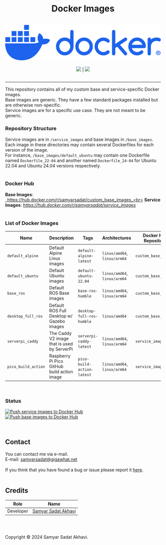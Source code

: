 <h1 align="center">Docker Images</h1>

<p align="center">
	<br>
	<a href="https://www.docker.com/"><img src="https://github.com/samyarsadat/Docker-Images/raw/main/.github/images/docker-logo-blue.png"></a>
	<br><br>
	<a href="https://github.com/samyarsadat/Docker-Images/blob/main/LICENSE"><img src="https://img.shields.io/github/license/samyarsadat/Docker-Images?color=blue"></a>
	|
	<a href="https://github.com/samyarsadat/Docker-Images/issues"><img src="https://img.shields.io/github/issues/samyarsadat/Docker-Images"></a>
	<br><br>
</p>


----
This repository contains all of my custom base and service-specific Docker images.<br>
Base images are generic. They have a few standard packages installed but are otherwise non-specific.<br>
Service images are for a specific use case. They are not meant to be generic.<br>

### Repository Structure
Service images are in `/service_images` and base images in `/base_images`.<br>
Each image in these directories may contain several Dockerfiles for each version of the image.<br>
For instance, `/base_images/default_ubuntu` may contain one Dockerfile named `Dockerfile_22-04` and another named `Dockerfile_24-04` 
for Ubuntu 22.04 and Ubuntu 24.04 versions respectively.
<br><br>

### Docker Hub
**Base Images**: _https://hub.docker.com/r/samyarsadat/custom_base_images_<br>
**Service Images**: _https://hub.docker.com/r/samyarsadat/service_images_
<br><br>

### List of Docker Images
| Name                   | Description                                   | Tags                       | Architectures                | Docker Hub Repository     |
| ---------------------- | --------------------------------------------- | -------------------------- | ---------------------------- | ------------------------- |
| `default_alpine`       | Default Alpine Linux images                   | `default-alpine-latest`    | `linux/amd64`, `linux/arm64` | `custom_base_images`      |
| `default_ubuntu`       | Default Ubuntu images                         | `default-ubuntu-22.04`     | `linux/amd64`, `linux/arm64` | `custom_base_images`      |
| `base_ros`             | Default ROS Base images                       | `base-ros-humble`          | `linux/amd64`, `linux/arm64` | `custom_base_images`      |
| `desktop_full_ros`     | Default ROS Full Desktop w/ Gazebo images     | `desktop-full-ros-humble`  | `linux/amd64`                | `custom_base_images`      |
| `serverpi_caddy`       | The Caddy V2 image that is used by ServerPi   | `serverpi-caddy-latest`    | `linux/amd64`, `linux/arm64` | `service_images`          |
| `pico_build_action`    | Raspberry Pi Pico GitHub build action image   | `pico-build-action-latest` | `linux/amd64`, `linux/arm64` | `service_images`          |

<br>

### Status
[![Push service images to Docker Hub](https://github.com/samyarsadat/Docker-Images/actions/workflows/push_service_images.yml/badge.svg)](https://github.com/samyarsadat/Docker-Images/actions/workflows/push_service_images.yml)
<br>
[![Push base images to Docker Hub](https://github.com/samyarsadat/Docker-Images/actions/workflows/push_base_images.yml/badge.svg)](https://github.com/samyarsadat/Docker-Images/actions/workflows/push_base_images.yml)

<br>

## Contact
You can contact me via e-mail.<br>
E-mail: samyarsadat@gigawhat.net
<br><br>
If you think that you have found a bug or issue please report it <a href="[ISSUES_URL]">here</a>.
<br><br>


## Credits
| Role           | Name                                                             |
| -------------- | ---------------------------------------------------------------- |
| Developer      | <a href="https://github.com/samyarsadat">Samyar Sadat Akhavi</a> |

<br><br>


Copyright © 2024 Samyar Sadat Akhavi.
